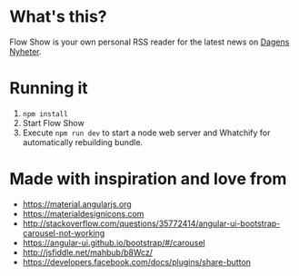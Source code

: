 # What's this?
Flow Show is your own personal RSS reader for the latest news on [Dagens Nyheter](https://www.dn.se).

# Running it
1. `npm install`
2. Start Flow Show
  1. Execute `npm run dev` to start a node web server and Whatchify for automatically rebuilding bundle.


# Made with inspiration and love from
- https://material.angularjs.org
- https://materialdesignicons.com
- http://stackoverflow.com/questions/35772414/angular-ui-bootstrap-carousel-not-working
- https://angular-ui.github.io/bootstrap/#/carousel
- http://jsfiddle.net/mahbub/b8Wcz/
- https://developers.facebook.com/docs/plugins/share-button
